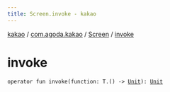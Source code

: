 ```yaml
---
title: Screen.invoke - kakao
---
```


[kakao](../../index.html) / [com.agoda.kakao](../index.html) / [Screen](index.html) / [invoke](.)

# invoke

`operator fun invoke(function: T.() -> `[`Unit`](https://kotlinlang.org/api/latest/jvm/stdlib/kotlin/-unit/index.html)`): `[`Unit`](https://kotlinlang.org/api/latest/jvm/stdlib/kotlin/-unit/index.html)